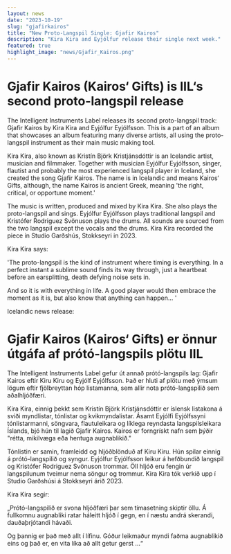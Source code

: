 ```yaml
---
layout: news
date: "2023-10-19"
slug: "gjafirkairos"
title: "New Proto-Langspil Single: Gjafir Kairos"
description: "Kira Kira and Eyjólfur release their single next week."
featured: true
highlight_image: "news/Gjafir_Kairos.png"
---
```


<script>
import CaptionedImage from "../../components/Images/CaptionedImage.svelte"
</script>

<CaptionedImage
src="news/Gjafir_Kairos.jpeg"
alt="Art Work for a single with a blue waterfall"
caption="Gjafir Kairos by Kira Kira ft. Eyjólfur Eyjólfsson"
/>

# Gjafir Kairos (Kairos‘ Gifts) is IIL‘s second proto-langspil release

The Intelligent Instruments Label releases its second proto-langspil track: Gjafir Kairos by Kira Kira and Eyjólfur Eyjólfsson. This is a part of an album that showcases an album featuring many diverse artists, all using the proto-langspil instrument as their main music making tool. 

Kira Kira, also known as Kristín Björk Kristjánsdóttir is an Icelandic artist, musician and filmmaker. Together with musician Eyjólfur Eyjólfsson, singer, flautist and probably the most experienced langspil player in Iceland, she created the song Gjafir Kairos. The name is in Icelandic and means Kairos‘ Gifts, although, the name Kairos is ancient Greek, meaning 'the right, critical, or opportune moment.'

The music is written, produced and mixed by Kira Kira. She also plays the proto-langspil and sings. Eyjólfur Eyjólfsson plays traditional langspil and Kristófer Rodriguez Svönuson plays the drums. All sounds are sourced from the two langspil except the vocals and the drums. Kira Kira recorded the piece in Studio Garðshús, Stokkseyri in 2023.

<CaptionedImage
src="news/KiraKira_artwork.jpg"
alt="A pretty blue landscape with a waterfall in the foreground"
caption="Kira Kira's photo"
/>

Kira Kira says: 

'The proto-langspil is the kind of instrument where timing is everything. In a perfect instant a sublime sound finds its way through, just a heartbeat before an earsplitting, death defying noise sets in.

And so it is with everything in life. A good player would then embrace the moment as it is, but also know that anything can happen... '


<CaptionedImage
src="news/langspil-3.jpg"
alt="A string instrument in the shape of a langspil, hand with bow"
caption="The Proto-Langspil designed at the lab"
/>


Icelandic news release:
# Gjafir Kairos (Kairos‘ Gifts) er önnur útgáfa af prótó-langspils plötu IIL

The Intelligent Instruments Label gefur út annað prótó-langspils lag: Gjafir Kairos eftir Kiru Kiru og Eyjólf Eyjólfsson. Það er hluti af plötu með ýmsum lögum eftir fjölbreyttan hóp listamanna, sem allir nota prótó-langspilið sem aðalhljóðfæri.

Kira Kira, einnig þekkt sem Kristín Björk Kristjánsdóttir er íslensk listakona á sviði myndlistar, tónlistar og kvikmyndalistar. Ásamt Eyjólfi Eyjólfssyni tónlistarmanni, söngvara, flautuleikara og líklega reyndasta langspilsleikara Íslands, bjó hún til lagið Gjafir Kairos. Kairos er forngrískt nafn sem þýðir "rétta, mikilvæga eða hentuga augnablikið."

Tónlistin er samin, framleidd og hljóðblönduð af Kiru Kiru. Hún spilar einnig á prótó-langspilið og syngur. Eyjólfur Eyjólfsson leikur á hefðbundið langspil og Kristófer Rodriguez Svönuson trommar. Öll hljóð eru fengin úr langspilunum tveimur nema söngur og trommur. Kira Kira tók verkið upp í Studio Garðshúsi á Stokkseyri árið 2023.

Kira Kira segir:

„Prótó-langspilið er svona hljóðfæri þar sem tímasetning skiptir öllu. Á fullkomnu augnabliki ratar háleitt hljóð í gegn, en í næstu andrá skerandi, dauðaþrjótandi hávaði.

Og þannig er það með allt í lífinu. Góður leikmaður myndi faðma augnablikið eins og það er, en vita líka að allt getur gerst ...“
